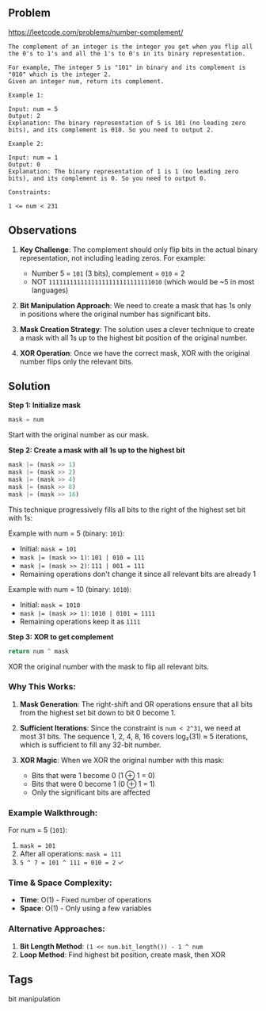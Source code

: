## Problem

https://leetcode.com/problems/number-complement/

```
The complement of an integer is the integer you get when you flip all the 0's to 1's and all the 1's to 0's in its binary representation.

For example, The integer 5 is "101" in binary and its complement is "010" which is the integer 2.
Given an integer num, return its complement.

Example 1:

Input: num = 5
Output: 2
Explanation: The binary representation of 5 is 101 (no leading zero bits), and its complement is 010. So you need to output 2.

Example 2:

Input: num = 1
Output: 0
Explanation: The binary representation of 1 is 1 (no leading zero bits), and its complement is 0. So you need to output 0.

Constraints:

1 <= num < 231
```

## Observations

1. **Key Challenge**: The complement should only flip bits in the actual binary representation, not including leading zeros. For example:
   - Number 5 = `101` (3 bits), complement = `010` = 2
   - NOT `11111111111111111111111111111010` (which would be ~5 in most languages)

2. **Bit Manipulation Approach**: We need to create a mask that has 1s only in positions where the original number has significant bits.

3. **Mask Creation Strategy**: The solution uses a clever technique to create a mask with all 1s up to the highest bit position of the original number.

4. **XOR Operation**: Once we have the correct mask, XOR with the original number flips only the relevant bits.

## Solution

**Step 1: Initialize mask**
```python
mask = num
```
Start with the original number as our mask.

**Step 2: Create a mask with all 1s up to the highest bit**
```python
mask |= (mask >> 1)
mask |= (mask >> 2)
mask |= (mask >> 4)
mask |= (mask >> 8)
mask |= (mask >> 16)
```

This technique progressively fills all bits to the right of the highest set bit with 1s:

Example with num = 5 (binary: `101`):
- Initial: `mask = 101`
- `mask |= (mask >> 1)`: `101 | 010 = 111`
- `mask |= (mask >> 2)`: `111 | 001 = 111`
- Remaining operations don't change it since all relevant bits are already 1

Example with num = 10 (binary: `1010`):
- Initial: `mask = 1010`
- `mask |= (mask >> 1)`: `1010 | 0101 = 1111`
- Remaining operations keep it as `1111`

**Step 3: XOR to get complement**
```python
return num ^ mask
```
XOR the original number with the mask to flip all relevant bits.

### Why This Works:

1. **Mask Generation**: The right-shift and OR operations ensure that all bits from the highest set bit down to bit 0 become 1.

2. **Sufficient Iterations**: Since the constraint is `num < 2^31`, we need at most 31 bits. The sequence 1, 2, 4, 8, 16 covers log₂(31) ≈ 5 iterations, which is sufficient to fill any 32-bit number.

3. **XOR Magic**: When we XOR the original number with this mask:
   - Bits that were 1 become 0 (1 ⊕ 1 = 0)
   - Bits that were 0 become 1 (0 ⊕ 1 = 1)
   - Only the significant bits are affected

### Example Walkthrough:

For num = 5 (`101`):
1. `mask = 101`
2. After all operations: `mask = 111`
3. `5 ^ 7 = 101 ^ 111 = 010 = 2` ✓

### Time & Space Complexity:
- **Time**: O(1) - Fixed number of operations
- **Space**: O(1) - Only using a few variables

### Alternative Approaches:
1. **Bit Length Method**: `(1 << num.bit_length()) - 1 ^ num`
2. **Loop Method**: Find highest bit position, create mask, then XOR

## Tags

bit manipulation